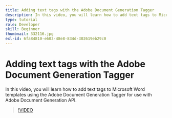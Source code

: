 ```yaml
---
title: Adding text tags with the Adobe Document Generation Tagger
description: In this video, you will learn how to add text tags to Microsoft Word templates using Adobe Document Generation Tagger for use with Adobe Document Generation API
type: tutorial
role: Developer
skill: Beginner
thumbnail: 332116.jpg
exl-id: 6fa84810-e603-48e8-834d-302619eb29c0
---
```


# Adding text tags with the Adobe Document Generation Tagger

In this video, you will learn how to add text tags to Microsoft Word templates using the Adobe Document Generation Tagger for use with Adobe Document Generation API.

>[!VIDEO](https://video.tv.adobe.com/v/332116?hidetitle=true)
